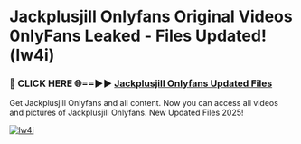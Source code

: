 # Jackplusjill Onlyfans Original Videos 0nlyFans Leaked - Files Updated! (lw4i)

<h3>🔴 CLICK HERE 🌐==►► <a href="https://tinyurl.com/2m67pmp6" rel="nofollow">Jackplusjill Onlyfans Updated Files</a></h3>

Get Jackplusjill Onlyfans and all content. Now you can access all videos and pictures of Jackplusjill Onlyfans. New Updated Files 2025!

[![lw4i](https://i.imgur.com/H4QAA4z.gif)](https://tinyurl.com/2m67pmp6)